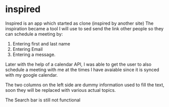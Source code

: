 # inspired

Inspired is an app which started as clone (inspired by another site)
The inspiration became a tool I will use to sed send the link other people so they can schedule a meeting by:
1. Entering first and last name
2. Entering Email
3. Entering a message.

Later with the help of a calendar API, I was able to get the user to also schedule a meeting with me at the times I have avaiable since it is synced with my google calendar.

The two columns on the left side are dummy information used to fill the text, soon they will be replaced with various actual topics. 

The Search bar is still not functional
